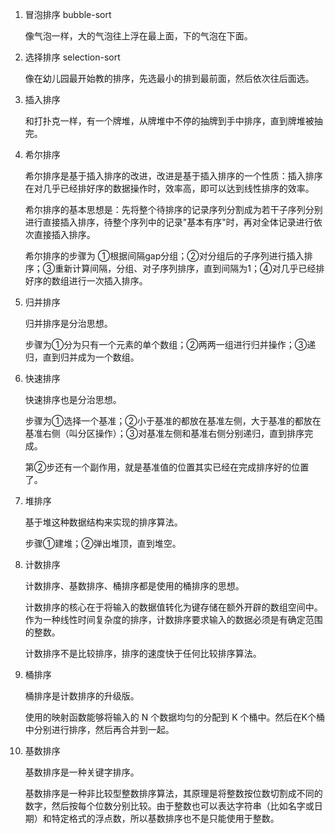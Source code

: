 1. 冒泡排序 bubble-sort

    像气泡一样，大的气泡往上浮在最上面，下的气泡在下面。

2. 选择排序 selection-sort

    像在幼儿园最开始教的排序，先选最小的排到最前面，然后依次往后面选。

3. 插入排序

    和打扑克一样，有一个牌堆，从牌堆中不停的抽牌到手中排序，直到牌堆被抽完。

4. 希尔排序

    希尔排序是基于插入排序的改进，改进是基于插入排序的一个性质：插入排序在对几乎已经排好序的数据操作时，效率高，即可以达到线性排序的效率。

    希尔排序的基本思想是：先将整个待排序的记录序列分割成为若干子序列分别进行直接插入排序，待整个序列中的记录"基本有序"时，再对全体记录进行依次直接插入排序。
    
    希尔排序的步骤为 ①根据间隔gap分组；②对分组后的子序列进行插入排序；③重新计算间隔，分组、对子序列排序，直到间隔为1；④对几乎已经排好序的数组进行一次插入排序。
    
5. 归并排序

    归并排序是分治思想。

    步骤为①分为只有一个元素的单个数组；②两两一组进行归并操作；③递归，直到归并成为一个数组。
6. 快速排序

    快速排序也是分治思想。

    步骤为①选择一个基准；②小于基准的都放在基准左侧，大于基准的都放在基准右侧（叫分区操作）；③对基准左侧和基准右侧分别递归，直到排序完成。

    第②步还有一个副作用，就是基准值的位置其实已经在完成排序好的位置了。
7. 堆排序

    基于堆这种数据结构来实现的排序算法。

    步骤①建堆；②弹出堆顶，直到堆空。
8. 计数排序

    计数排序、基数排序、桶排序都是使用的桶排序的思想。

    计数排序的核心在于将输入的数据值转化为键存储在额外开辟的数组空间中。作为一种线性时间复杂度的排序，计数排序要求输入的数据必须是有确定范围的整数。

    计数排序不是比较排序，排序的速度快于任何比较排序算法。
9. 桶排序

    桶排序是计数排序的升级版。

    使用的映射函数能够将输入的 N 个数据均匀的分配到 K 个桶中。然后在K个桶中分别进行排序，然后再合并到一起。
10. 基数排序

    基数排序是一种关键字排序。

    基数排序是一种非比较型整数排序算法，其原理是将整数按位数切割成不同的数字，然后按每个位数分别比较。由于整数也可以表达字符串（比如名字或日期）和特定格式的浮点数，所以基数排序也不是只能使用于整数。
